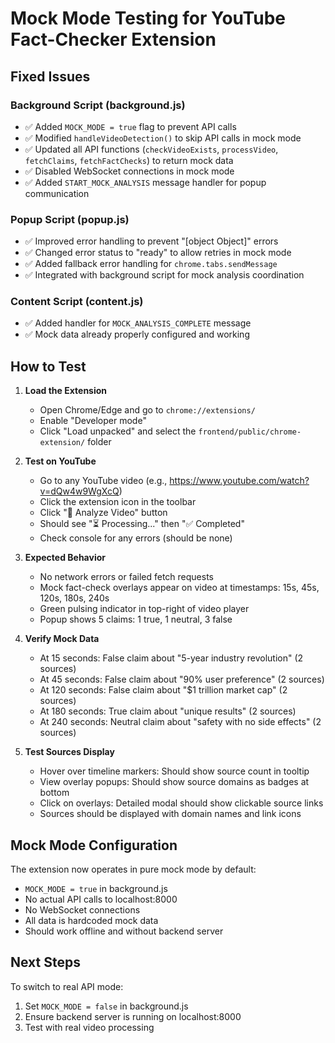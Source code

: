 # Mock Mode Testing for YouTube Fact-Checker Extension

## Fixed Issues

### Background Script (background.js)
- ✅ Added `MOCK_MODE = true` flag to prevent API calls
- ✅ Modified `handleVideoDetection()` to skip API calls in mock mode
- ✅ Updated all API functions (`checkVideoExists`, `processVideo`, `fetchClaims`, `fetchFactChecks`) to return mock data
- ✅ Disabled WebSocket connections in mock mode
- ✅ Added `START_MOCK_ANALYSIS` message handler for popup communication

### Popup Script (popup.js)
- ✅ Improved error handling to prevent "[object Object]" errors
- ✅ Changed error status to "ready" to allow retries in mock mode
- ✅ Added fallback error handling for `chrome.tabs.sendMessage`
- ✅ Integrated with background script for mock analysis coordination

### Content Script (content.js)
- ✅ Added handler for `MOCK_ANALYSIS_COMPLETE` message
- ✅ Mock data already properly configured and working

## How to Test

1. **Load the Extension**
   - Open Chrome/Edge and go to `chrome://extensions/`
   - Enable "Developer mode"
   - Click "Load unpacked" and select the `frontend/public/chrome-extension/` folder

2. **Test on YouTube**
   - Go to any YouTube video (e.g., https://www.youtube.com/watch?v=dQw4w9WgXcQ)
   - Click the extension icon in the toolbar
   - Click "🚀 Analyze Video" button
   - Should see "⏳ Processing..." then "✅ Completed"
   - Check console for any errors (should be none)

3. **Expected Behavior**
   - No network errors or failed fetch requests
   - Mock fact-check overlays appear on video at timestamps: 15s, 45s, 120s, 180s, 240s
   - Green pulsing indicator in top-right of video player
   - Popup shows 5 claims: 1 true, 1 neutral, 3 false

4. **Verify Mock Data**
   - At 15 seconds: False claim about "5-year industry revolution" (2 sources)
   - At 45 seconds: False claim about "90% user preference" (2 sources)
   - At 120 seconds: False claim about "$1 trillion market cap" (2 sources)
   - At 180 seconds: True claim about "unique results" (2 sources)
   - At 240 seconds: Neutral claim about "safety with no side effects" (2 sources)

5. **Test Sources Display**
   - Hover over timeline markers: Should show source count in tooltip
   - View overlay popups: Should show source domains as badges at bottom
   - Click on overlays: Detailed modal should show clickable source links
   - Sources should be displayed with domain names and link icons

## Mock Mode Configuration

The extension now operates in pure mock mode by default:
- `MOCK_MODE = true` in background.js
- No actual API calls to localhost:8000
- No WebSocket connections
- All data is hardcoded mock data
- Should work offline and without backend server

## Next Steps

To switch to real API mode:
1. Set `MOCK_MODE = false` in background.js
2. Ensure backend server is running on localhost:8000
3. Test with real video processing